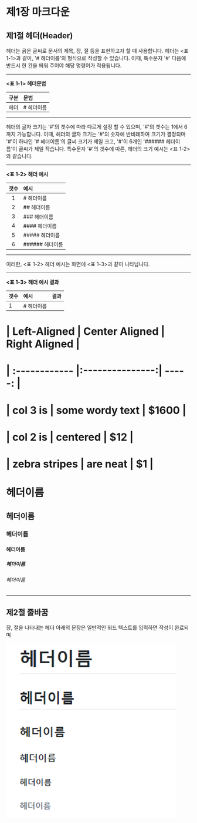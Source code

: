 # 제1장 마크다운

## 제1절 헤더\(Header\)

헤더는 굵은 글씨로 문서의 제목, 장, 절 등을 표현하고자 할 때 사용합니다.  헤더는 &lt;표 1-1&gt;과 같이, '\# 헤더이름'의 형식으로 작성할 수 있습니다. 이때, 특수문자 '\#' 다음에 반드시 한 칸을 띄워 주어야 해당 명령어가 적용됩니다.

---

**&lt;표 1-1&gt; 헤더문법**

| 구분 | 문법 |
| :---: | :--- |
| 헤더 | \# 헤더이름 |

---

헤더의 글자 크기는 '\#'의 갯수에 따라 다르게 설정 할 수 있으며, '\#'의 갯수는 1에서 6까지 가능합니다.   이때, 헤더의 글자 크기는 '\#'의 숫자에 반비례하여 크기가 결정되며 '\#'이 하나인 '\# 헤더이름'의 글씨 크기가 제일 크고, '\#'이 6개인 '\#\#\#\#\#\# 헤더이름'이 글씨가 제일 작습니다. 특수문자 '\#'의 갯수에 따른, 헤더의 크기 예시는 &lt;표 1-2&gt;와 같습니다.

---

**&lt;표 1-2&gt; 헤더 예시**

| 갯수 | 예시 |
| :---: | :--- |
| 1 | \# 헤더이름 |
| 2 | \#\# 헤더이름 |
| 3 | \#\#\# 헤더이름 |
| 4 | \#\#\#\# 헤더이름 |
| 5 | \#\#\#\#\# 헤더이름 |
| 6 | \#\#\#\#\#\# 헤더이름 |

---

이러한, &lt;표 1-2&gt; 헤더 예시는 화면에 &lt;표 1-3&gt;과 같이 나타납니다.

---

**&lt;표 1-3&gt; 헤더 예시 결과**

| 갯수 | 예시 | 결과 |
| :--- | :--- | :--- |
| 1 | \# 헤더이름 |  |

# \| Left-Aligned  \| Center Aligned  \| Right Aligned \|

# \| :------------ \|:---------------:\| -----:        \|

# \| col 3 is      \| some wordy text \| $1600         \|

# \| col 2 is      \| centered        \|   $12         \|

# \| zebra stripes \| are neat        \|    $1         \|

# 

# 헤더이름

## 헤더이름

### 헤더이름

#### 헤더이름

##### 헤더이름

###### 헤더이름

---

## 제2절 줄바꿈

장, 절을 나타내는 헤더 아래의 문장은 일반적인 워드 텍스트를 입력하면 작성이 완료되며

![](/assets/figure1_1.png)

